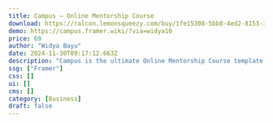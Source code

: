 ```yaml
---
title: Campus — Online Mentorship Course
download: https://ralcon.lemonsqueezy.com/buy/1fe15308-5bb8-4ed2-8153-3da375de11cd
demo: https://campus.framer.wiki/?via=widya10
price: 69
author: "Widya Bayu"
date: 2024-11-30T09:17:12.663Z
description: "Campus is the ultimate Online Mentorship Course template. Campus is an innovative online education platform designed to revolutionize the way you present your course. Campus empowers learners to achieve their goals from anywhere, at anytime."
ssg: ["Framer"]
css: []
ui: []
cms: []
category: [Business]
draft: false
---
```

